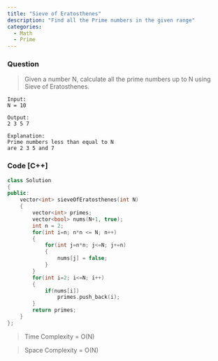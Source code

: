```yaml
---
title: "Sieve of Eratosthenes"
description: "Find all the Prime numbers in the given range"
categories:
  - Math
  - Prime
---
```


### Question

> Given a number N, calculate all the prime numbers up to N using Sieve of Eratosthenes.

```
Input:
N = 10

Output:
2 3 5 7

Explanation:
Prime numbers less than equal to N 
are 2 3 5 and 7
```

### Code [C++]

```cpp
class Solution
{
public:
    vector<int> sieveOfEratosthenes(int N)
    {
        vector<int> primes;
        vector<bool> nums(N+1, true);
        int n = 2;
        for(int i=n; n*n <= N; n++)
        {
            for(int j=n*n; j<=N; j+=n)
            {
                nums[j] = false;
            }
        }
        for(int i=2; i<=N; i++)
        {
            if(nums[i])
                primes.push_back(i);
        }
        return primes;
    }
};
```
> Time Complexity = O(N)

> Space Complexity = O(N)
